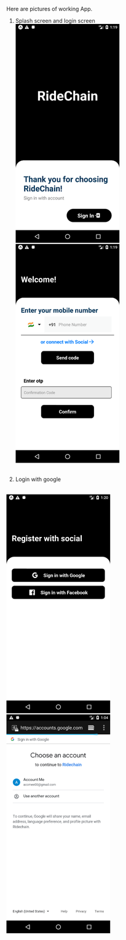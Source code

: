Here are pictures of working App.

1. Splash screen and login screen
<img src="images/1.png" width="270" height="570"> <img src="images/2.png" width="270" height="570"> <br/><br/>

2. Login with google
<br/>
<img src="images/3.1.png" width="270" height="570"> <img src="images/3.2.png" width="270" height="570">
